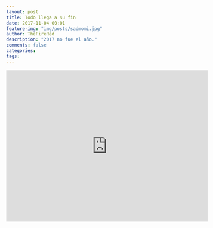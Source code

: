 ```yaml
---
layout: post
title: Todo llega a su fin
date: 2017-11-04 00:01
feature-img: "img/posts/sadmomi.jpg"
author: TheFireRed
description: "2017 no fue el año."
comments: false
categories:
tags:
---
```


<iframe id="youtube_iframe" src="https://www.youtube.com/embed/IIqFyplDGrY?feature=oembed&amp;enablejsapi=1&amp;origin=https://safe.txmblr.com&amp;wmode=opaque" frameborder="0" height="405" width="540"></iframe>
